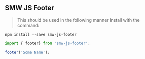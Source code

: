 ## SMW JS Footer

> This should be used in the following manner
Install with the command:

```
npm install --save smw-js-footer
```

```javascript
import { footer} from 'smw-js-footer';

footer('Some Name');
```